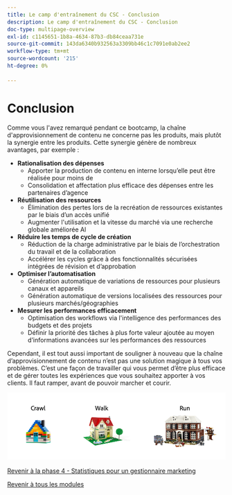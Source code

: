 ```yaml
---
title: Le camp d'entraînement du CSC - Conclusion
description: Le camp d'entraînement du CSC - Conclusion
doc-type: multipage-overview
exl-id: c1145651-1b8a-4634-87b3-db84ceaa731e
source-git-commit: 143da6340b932563a3309bb46c1c7091e0ab2ee2
workflow-type: tm+mt
source-wordcount: '215'
ht-degree: 0%

---
```


# Conclusion

Comme vous l&#39;avez remarqué pendant ce bootcamp, la chaîne d&#39;approvisionnement de contenu ne concerne pas les produits, mais plutôt la synergie entre les produits. Cette synergie génère de nombreux avantages, par exemple :

- **Rationalisation des dépenses**
   - Apporter la production de contenu en interne lorsqu’elle peut être réalisée pour moins de
   - Consolidation et affectation plus efficace des dépenses entre les partenaires d’agence
- **Réutilisation des ressources**
   - Élimination des pertes lors de la recréation de ressources existantes par le biais d’un accès unifié
   - Augmenter l&#39;utilisation et la vitesse du marché via une recherche globale améliorée Al
- **Réduire les temps de cycle de création**
   - Réduction de la charge administrative par le biais de l’orchestration du travail et de la collaboration
   - Accélérer les cycles grâce à des fonctionnalités sécurisées intégrées de révision et d’approbation
- **Optimiser l’automatisation**
   - Génération automatique de variations de ressources pour plusieurs canaux et appareils
   - Génération automatique de versions localisées des ressources pour plusieurs marchés/géographies
- **Mesurer les performances efficacement**
   - Optimisation des workflows via l&#39;intelligence des performances des budgets et des projets
   - Définir la priorité des tâches à plus forte valeur ajoutée au moyen d’informations avancées sur les performances des ressources

Cependant, il est tout aussi important de souligner à nouveau que la chaîne d’approvisionnement de contenu n’est pas une solution magique à tous vos problèmes. C’est une façon de travailler qui vous permet d’être plus efficace et de gérer toutes les expériences que vous souhaitez apporter à vos clients. Il faut ramper, avant de pouvoir marcher et courir.

![&#x200B; &#x200B;](./images/crawl-walk-run.png)


[Revenir à la phase 4 - Statistiques pour un gestionnaire marketing](./phases/insights/marketing-manager.md)

[Revenir à tous les modules](./overview.md)
